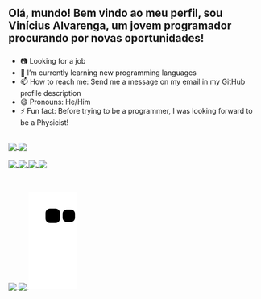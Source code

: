 ## Olá, mundo! Bem vindo ao meu perfil, sou Vinícius Alvarenga, um jovem programador procurando por novas oportunidades!
###

- 📷 Looking for a job
- 🌱 I’m currently learning new programming languages
- 📫 How to reach me: Send me a message on my email in my GitHub profile description
- 😄 Pronouns: He/Him
- ⚡ Fun fact: Before trying to be a programmer, I was looking forward to be a Physicist! 

##
###
<div>
  <a href="https://github.com/viniciussalvarenga">
  <img align="center" height="180" src="https://github-readme-stats.vercel.app/api?username=viniciussalvarenga&theme=synthwave&show_icons=true&count_private=true"> 
  <img align="center" height="180" src="https://github-readme-stats.vercel.app/api/top-langs/?username=viniciussalvarenga&theme=synthwave&langs_count=10&layout=compact">
  </a>
</div>
	
<div style="display: inline_block"><br>
	<a href= "github.com/viniciussalvarenga">
	<img align= "center" height=40 src=https://cdn.jsdelivr.net/gh/devicons/devicon/icons/cplusplus/cplusplus-plain.svg>
	<img align= "center" height=40 src=https://cdn.jsdelivr.net/gh/devicons/devicon/icons/java/java-plain.svg >
	<img align= "center" height=40 src=https://cdn.jsdelivr.net/gh/devicons/devicon/icons/python/python-plain.svg>
	<img align= "center" height=40 src=https://cdn.jsdelivr.net/gh/devicons/devicon/icons/html5/html5-plain.svg>
	</a>
</div>

##

<div><br>
	<a href=https://api.whatsapp.com/send?phone=5511932093584 target="_blank">
	<img align= "center" src=https://img.shields.io/badge/WhatsApp-25D366?style=for-the-badge&logo=whatsapp&logoColor=white>
	</a>
	<a href= https://www.linkedin.com/in/vin%C3%ADcius-silva-alvarenga-4b09601b7 target="_blank">
	<img align= "center" src=https://img.shields.io/badge/LinkedIn-0077B5?style=for-the-badge&logo=linkedin&logoColor=white>
	</a>
	<img src=https://github.com/viniciussalvarenga/viniciussalvarenga/blob/output/github-contribution-grid-snake.svg>
</div>
